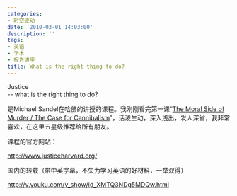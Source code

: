 ```yaml
---
categories:
- 时空波动
date: '2010-03-01 14:03:00'
description: ''
tags:
- 英语
- 学术
- 报告讲座
title: What is the right thing to do?
---
```

Justice   
\-\- what is the right thing to do?  
  
是Michael Sandel在哈佛的讲授的课程。我刚刚看完第一课“[The Moral Side of Murder / The Case for Cannibalism](http://www.justiceharvard.org/index.php?option=com_content&view=article&id=11&Itemid=8)”，活泼生动，深入浅出，发人深省，我非常喜欢，在这里五星级推荐给所有朋友。  
  
课程的官方网站：  
  
<http://www.justiceharvard.org/>  
  
国内的转载（带中英字幕，不失为学习英语的好材料，一举双得）  
  
<http://v.youku.com/v_show/id_XMTQ3NDg5MDQw.html>  
